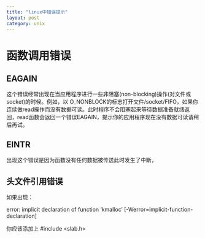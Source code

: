 ```yaml
---
title: "linux中错误提示"
layout: post
category: unix
---
```


# 函数调用错误

## EAGAIN

这个错误经常出现在当应用程序进行一些非阻塞(non-blocking)操作(对文件或socket)的时候。例如，以 O_NONBLOCK的标志打开文件/socket/FIFO，如果你连续做read操作而没有数据可读。此时程序不会阻塞起来等待数据准备就绪返回，read函数会返回一个错误EAGAIN，提示你的应用程序现在没有数据可读请稍后再试。

## EINTR

出现这个错误是因为函数没有任何数据被传送此时发生了中断，

## 头文件引用错误

如果出现：

error: implicit declaration of function ‘kmalloc’ [-Werror=implicit-function-declaration]

你应该添加上 #include <slab.h>
